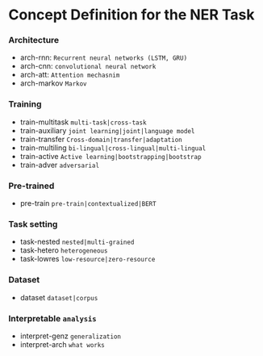# Concept Definition for the NER Task

### Architecture
* arch-rnn: `Recurrent neural networks (LSTM, GRU)`
* arch-cnn:	`convolutional neural network`
* arch-att:	`Attention mechasnim`
* arch-markov	`Markov`

### Training
* train-multitask	`multi-task|cross-task`
* train-auxiliary	`joint learning|joint|language model`
* train-transfer	`Cross-domain|transfer|adaptation`
* train-multiling	`bi-lingual|cross-lingual|multi-lingual`
* train-active	`Active learning|bootstrapping|bootstrap`
* train-adver	`adversarial`

### Pre-trained
* pre-train	`pre-train|contextualized|BERT`

### Task setting
* task-nested	`nested|multi-grained`
* task-hetero	`heterogeneous`
* task-lowres	`low-resource|zero-resource`

### Dataset
* dataset	`dataset|corpus`

### Interpretable `analysis`
* interpret-genz	`generalization`
* interpret-arch	`what works`